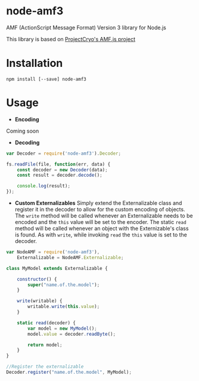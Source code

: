 # node-amf3
AMF (ActionScript Message Format) Version 3 library for Node.js

This library is based on [ProjectCryo's AMF.js project](https://github.com/ProjectCryo/AMF.js)

# Installation

    npm install [--save] node-amf3

# Usage
- __Encoding__

Coming soon

- __Decoding__

```javascript
var Decoder = require('node-amf3').Decoder;

fs.readFile(file, function(err, data) {
    const decoder = new Decoder(data);
    const result = decoder.decode();

    console.log(result);
});
```

- __Custom Externalizables__
Simply extend the Externalizable class and register it in the decoder to allow for the custom encoding of objects. The `write` method will be called whenever an Externalizable needs to be encoded and the `this` value will be set to the encoder. The static `read` method will be called whenever an object with the Externizable's class is found. As with `write`, while invoking `read` the `this` value is set to the decoder.

```javascript
var NodeAMF = require('node-amf3'),
    Externalizable = NodeAMF.Externalizable;

class MyModel extends Externalizable {

    constructor() {
        super("name.of.the.model");
    }

    write(writable) {
        writable.write(this.value);
    }

    static read(decoder) {
        var model = new MyModel();
        model.value = decoder.readByte();

        return model;
    }
}

//Register the externalizable
Decoder.register("name.of.the.model", MyModel);
```

